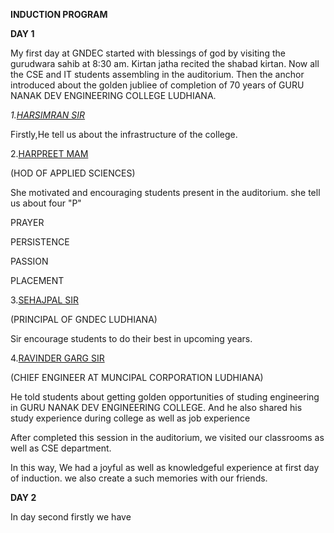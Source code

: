 **INDUCTION PROGRAM**


**DAY 1**


My first day at GNDEC started with blessings of god by visiting the gurudwara sahib at 8:30 am.
Kirtan jatha recited the shabad kirtan.
Now all the CSE and IT students assembling in the auditorium.
Then the anchor introduced about the golden jubliee of completion of 70 years of GURU NANAK DEV ENGINEERING COLLEGE LUDHIANA.


*1.<ins>HARSIMRAN SIR</ins>*


Firstly,He tell us about the infrastructure of the college.


 2.<ins>HARPREET MAM</ins>


(HOD OF APPLIED SCIENCES)

She motivated and encouraging students present in the auditorium. she tell us about four "P"

PRAYER

PERSISTENCE

PASSION

PLACEMENT

3.<ins>SEHAJPAL SIR</ins>

(PRINCIPAL OF GNDEC LUDHIANA)

Sir encourage students to do their best in upcoming years.


4.<ins>RAVINDER GARG SIR</ins>

(CHIEF ENGINEER AT MUNCIPAL CORPORATION LUDHIANA)

He told students about getting golden opportunities of studing engineering in GURU NANAK DEV ENGINEERING COLLEGE.
And he also shared his study experience during college as well as job experience 

After completed this session in the auditorium, we visited our classrooms as well as CSE department.

In this way, We had a joyful as well as knowledgeful experience at first day of induction. we also create a such memories with our friends.



**DAY 2**

In day second firstly we have 
